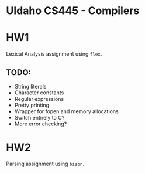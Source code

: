 UIdaho CS445 - Compilers
==========================

# HW1
Lexical Analysis assignment using `flex`.

## TODO:
 *  String literals
 *  Character constants
 *  Regular expressions
 *  Pretty printing
 *  Wrapper for fopen and memory allocations
 *  Switch entirely to C?
 *  More error checking?

# HW2
Parsing assignment using `bison`.
